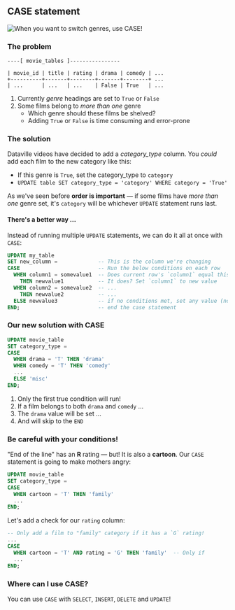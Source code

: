 ## CASE statement

![When you want to switch genres, use CASE!](./img/genres.jpg)

### The problem

```text
----[ movie_tables ]----------------

| movie_id | title | rating | drama | comedy | ...
+----------+-------+--------+-------+--------+ ...
| ...      | ...   | ...    | False | True   | ...
```

1. Currently _genre_ headings are set to `True` or `False`
2. Some films belong to _more than one_ genre
    + Which genre should these films be shelved?
    + Adding `True` or `False` is time consuming and error-prone


### The solution

Dataville videos have decided to add a _category_type_ column. You _could_ add each film to the new category like this:

- If this genre is `True`, set the category_type to `category`
- `UPDATE table SET category_type = 'category' WHERE category = 'True'`

As we've seen before **order is important** — if some films have _more than one_ genre set, it's `category` will be whichever `UPDATE` statement runs last.

#### There's a better way ...

Instead of running multiple `UPDATE` statements, we can do it all at once with `CASE`:

```sql
UPDATE my_table
SET new_column =             -- This is the column we're changing
CASE                         -- Run the below conditions on each row
  WHEN column1 = somevalue1  -- Does current row's `column1` equal this value?
    THEN newvalue1           -- It does? Set `column1` to new value
  WHEN column2 = somevalue2  -- ...
    THEN newvalue2           -- ...
  ELSE newvalue3             -- if no conditions met, set any value (not NULL!)
END;                         -- end the case statement
```


### Our new solution with CASE

```sql
UPDATE movie_table
SET category_type =
CASE
  WHEN drama = 'T' THEN 'drama'
  WHEN comedy = 'T' THEN 'comedy'
  ...
  ELSE 'misc'
END;
```

1. Only the first true condition will run!
2. If a film belongs to both `drama` and `comedy` ...
3. The `drama` value will be set ...
4. And will skip to the `END`


### Be careful with your conditions!

"End of the line" has an **R** rating — but! It is also a **cartoon**. Our `CASE` statement is going to make mothers angry:

```sql
UPDATE movie_table
SET category_type =
CASE
  WHEN cartoon = 'T' THEN 'family'
  ...
END;
```

Let's add a check for our `rating` column:

```sql
-- Only add a film to "family" category if it has a `G` rating!
...
CASE
  WHEN cartoon = 'T' AND rating = 'G' THEN 'family'  -- Only if
  ...
END;
```

### Where can I use CASE?

You can use `CASE` with `SELECT`, `INSERT`, `DELETE` and `UPDATE`!
